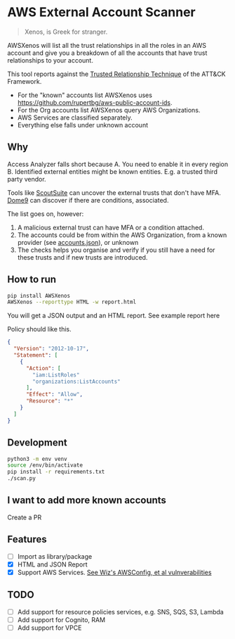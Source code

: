 # AWS External Account Scanner

> Xenos, is Greek for stranger.

AWSXenos will list all the trust relationships in all the roles in an AWS account and give you a breakdown of all the accounts that have trust relationships to your account.

This tool reports against the [Trusted Relationship Technique](https://attack.mitre.org/techniques/T1199/) of the ATT&CK Framework. 

* For the "known" accounts list AWSXenos uses https://github.com/rupertbg/aws-public-account-ids.
* For the Org accounts list AWSXenos query AWS Organizations.
* AWS Services are classified separately.
* Everything else falls under unknown account

## Why

Access Analyzer falls short because
A. You need to enable it in every region
B. Identified external entities might be known entities. E.g. a trusted third party vendor. 

Tools like [ScoutSuite](https://github.com/nccgroup/ScoutSuite/blob/db827e3d8e36e3bc7adcb8c62f2453960353c2ef/ScoutSuite/providers/aws/rules/findings/iam-assume-role-lacks-external-id-and-mfa.json) can uncover the external trusts that don't have MFA.
[Dome9](https://gsl.dome9.com/D9.AWS.IAM.61.html) can discover if there are conditions, associated.

The list goes on, however:
1. A malicious external trust can have MFA or a condition attached.
2. The accounts could be from within the AWS Organization, from a known provider (see [accounts.json](AWSXenos/accounts.json)), or unknown
3. The checks helps you organise and verify if you still have a need for these trusts and if new trusts are introduced.


## How to run

```sh
pip install AWSXenos
AWSXenos --reporttype HTML -w report.html
```
You will get a JSON output and an HTML report.
See example report here

Policy should like this.

```json
{
  "Version": "2012-10-17",
  "Statement": [
    {
      "Action": [
        "iam:ListRoles"
        "organizations:ListAccounts"
      ],
      "Effect": "Allow",
      "Resource": "*"
    }
  ]
}
```

## Development

```sh
python3 -m env venv
source /env/bin/activate
pip install -r requirements.txt
./scan.py
```
## I want to add more known accounts
Create a PR

## Features
- [ ] Import as library/package
- [x] HTML and JSON Report 
- [x] Support AWS Services. [See Wiz's AWSConfig, et al vulnverabilities](http://i.blackhat.com/USA21/Wednesday-Handouts/us-21-Breaking-The-Isolation-Cross-Account-AWS-Vulnerabilities.pdf)

## TODO
- [ ] Add support for resource policies services, e.g. SNS, SQS, S3, Lambda
- [ ] Add support for Cognito, RAM
- [ ] Add support for VPCE